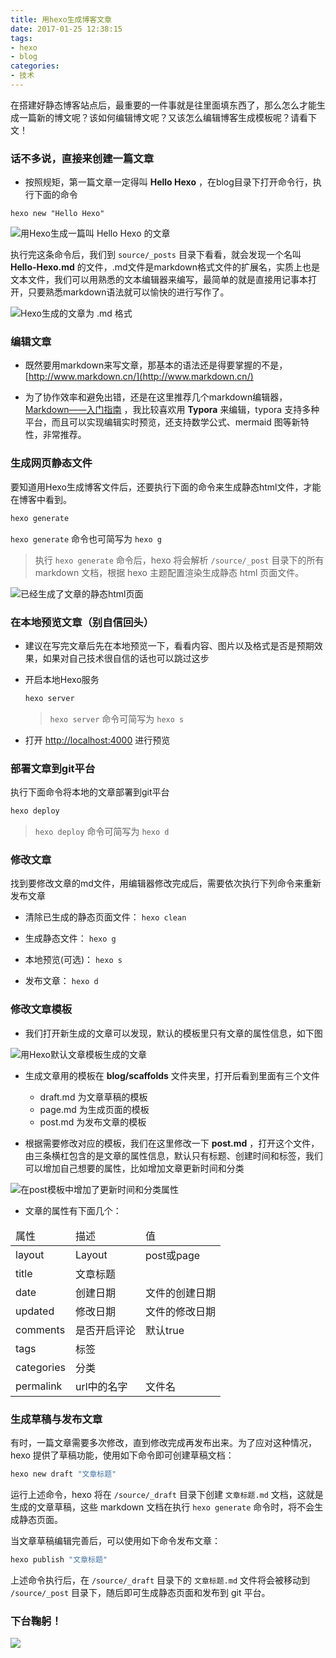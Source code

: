 ```yaml
---
title: 用hexo生成博客文章
date: 2017-01-25 12:38:15
tags: 
- hexo
- blog
categories: 
- 技术
---
```


在搭建好静态博客站点后，最重要的一件事就是往里面填东西了，那么怎么才能生成一篇新的博文呢？该如何编辑博文呢？又该怎么编辑博客生成模板呢？请看下文！

### 话不多说，直接来创建一篇文章

  - 按照规矩，第一篇文章一定得叫 **Hello Hexo** ，在blog目录下打开命令行，执行下面的命令

  ```ba
hexo new "Hello Hexo"
  ```

  ![](http://blog-images.qiniu.wqf31415.xyz/image/hexo_new_article.png "用Hexo生成一篇叫 Hello Hexo 的文章") 

执行完这条命令后，我们到 `source/_posts` 目录下看看，就会发现一个名叫 **Hello-Hexo.md** 的文件，.md文件是markdown格式文件的扩展名，实质上也是文本文件，我们可以用熟悉的文本编辑器来编写，最简单的就是直接用记事本打开，只要熟悉markdown语法就可以愉快的进行写作了。

  ![](http://blog-images.qiniu.wqf31415.xyz/image/hexo_new_article_file.png "Hexo生成的文章为 .md 格式") 

### 编辑文章

  - 既然要用markdown来写文章，那基本的语法还是得要掌握的不是，[http://www.markdown.cn/](http://www.markdown.cn/) 
  
  - 为了协作效率和避免出错，还是在这里推荐几个markdown编辑器，[Markdown——入门指南](http://www.jianshu.com/p/1e402922ee32/) ，我比较喜欢用 **Typora** 来编辑，typora 支持多种平台，而且可以实现编辑实时预览，还支持数学公式、mermaid 图等新特性，非常推荐。

<!-- more -->

### 生成网页静态文件

要知道用Hexo生成博客文件后，还要执行下面的命令来生成静态html文件，才能在博客中看到。

```bash
hexo generate
```

  `hexo generate` 命令也可简写为 `hexo g` 

> 执行 `hexo generate` 命令后，hexo 将会解析 `/source/_post` 目录下的所有 markdown 文档，根据 hexo 主题配置渲染生成静态 html 页面文件。

  ![](http://blog-images.qiniu.wqf31415.xyz/image/hexo_generate_article.png "已经生成了文章的静态html页面") 


### 在本地预览文章（别自信回头）

  - 建议在写完文章后先在本地预览一下，看看内容、图片以及格式是否是预期效果，如果对自己技术很自信的话也可以跳过这步
  
  - 开启本地Hexo服务

    ```bash
    hexo server
    ```

    > `hexo server` 命令可简写为 `hexo s` 

  - 打开 [http://localhost:4000](http://localhost:4000) 进行预览


### 部署文章到git平台

执行下面命令将本地的文章部署到git平台

```bash
hexo deploy
```

>  `hexo deploy` 命令可简写为 `hexo d`


### 修改文章

找到要修改文章的md文件，用编辑器修改完成后，需要依次执行下列命令来重新发布文章

- 清除已生成的静态页面文件： `hexo clean`

- 生成静态文件： `hexo g`

- 本地预览(可选)： `hexo s`

- 发布文章： `hexo d`


### 修改文章模板

  - 我们打开新生成的文章可以发现，默认的模板里只有文章的属性信息，如下图

  ![](http://blog-images.qiniu.wqf31415.xyz/image/hexo_new_article_head.png "用Hexo默认文章模板生成的文章") 

  - 生成文章用的模板在 **blog/scaffolds** 文件夹里，打开后看到里面有三个文件
  
    - draft.md     为文章草稿的模板
    - page.md      为生成页面的模板
    - post.md      为发布文章的模板
  
  - 根据需要修改对应的模板，我们在这里修改一下 **post.md** ，打开这个文件，由三条横杠包含的是文章的属性信息，默认只有标题、创建时间和标签，我们可以增加自己想要的属性，比如增加文章更新时间和分类

  ![](http://blog-images.qiniu.wqf31415.xyz/image/hexo_scaffolds_post.png "在post模板中增加了更新时间和分类属性") 

  - 文章的属性有下面几个：
<table><thead><td>属性</td><td>描述</td><td>值</td></thead><tr><td>layout</td><td>Layout</td><td>post或page</td></tr><tr><td>title</td><td>文章标题</td><td>&nbsp;</td></tr><tr><td>date</td><td>创建日期</td><td>文件的创建日期</td></tr><tr><td>updated</td><td>修改日期</td><td>文件的修改日期</td></tr><tr><td>comments</td><td>是否开启评论</td><td>默认true</td></tr><tr><td>tags</td><td>标签</td><td>&nbsp;</td></tr><tr><td>categories</td><td>分类</td><td>&nbsp;</td></tr><tr><td>permalink</td><td>url中的名字</td><td>文件名</td></tr></table>

   

### 生成草稿与发布文章

有时，一篇文章需要多次修改，直到修改完成再发布出来。为了应对这种情况，hexo 提供了草稿功能，使用如下命令即可创建草稿文档：

```bash
hexo new draft "文章标题"
```

运行上述命令，hexo 将在 `/source/_draft` 目录下创建 `文章标题.md` 文档，这就是生成的文章草稿，这些 markdown 文档在执行 `hexo generate` 命令时，将不会生成静态页面。

当文章草稿编辑完善后，可以使用如下命令发布文章：

```bash
hexo publish "文章标题"
```

上述命令执行后，在 `/source/_draft` 目录下的 `文章标题.md` 文件将会被移动到 `/source/_post` 目录下，随后即可生成静态页面和发布到 git 平台。



### 下台鞠躬！


  ![](http://blog-images.qiniu.wqf31415.xyz/meme/meme_bow_01.jpg) 